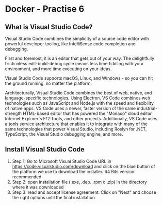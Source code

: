 # Docker - Practise 6


## What is Visual Studio Code?
Visual Studio Code combines the simplicity of a source code editor with powerful developer tooling, like IntelliSense code completion and debugging.

First and foremost, it is an editor that gets out of your way. The delightfully frictionless edit-build-debug cycle means less time fiddling with your environment, and more time executing on your ideas.

Visual Studio Code supports macOS, Linux, and Windows - so you can hit the ground running, no matter the platform.

Architecturally, Visual Studio Code combines the best of web, native, and language-specific technologies. Using Electron, VS Code combines web technologies such as JavaScript and Node.js with the speed and flexibility of native apps. VS Code uses a newer, faster version of the same industrial-strength HTML-based editor that has powered the "Monaco" cloud editor, Internet Explorer's F12 Tools, and other projects. Additionally, VS Code uses a tools service architecture that enables it to integrate with many of the same technologies that power Visual Studio, including Roslyn for .NET, TypeScript, the Visual Studio debugging engine, and more.


## Install Visual Studio Code
1) Step 1: Go to Microsoft Visual Studio Code URL in https://code.visualstudio.com/download and click on the blue button of the platform we use to download the installer. 64 Bits version recommended
2) Step 2: open installation file (.exe, .deb. .rpm o .zip) in the directory where it was downloaded
3) Step 3: read and accept license agreement. Click on "Next" and choose the right options until the final installation
